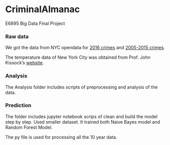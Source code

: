 # CriminalAlmanac
E6895 Big Data Final Project

### Raw data
We got the data from NYC opendata for [2016 crimes](https://data.cityofnewyork.us/Public-Safety/NYPD-Complaint-Data-Historic/qgea-i56i) and [2005-2015 crimes](https://data.cityofnewyork.us/Public-Safety/NYPD-Complaint-Data-Current-YTD/5uac-w243). 

The temperature data of New York City was obtained from Prof. John Kissock’s [website](http://academic.udayton.edu/kissock/http/Weather/citylistUS.htm).

### Analysis
The Analysis folder includes scripts of preprocessing and analysis of the data.

### Prediction
The folder includes jupyter notebook scrips of clean and build the model step by step. Used smaller dataset.
It trained both Naive Bayes model and Random Forest Model.

The py file is used for processing all the 10 year data.
